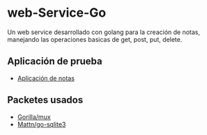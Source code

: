 # web-Service-Go

Un web service desarrollado con golang para la creación de notas, manejando las operaciones basicas de get, post, put, delete.

## Aplicación de prueba

- [Aplicación de notas](https://github.com/walker1239/notes-app)

## Packetes usados

- [Gorilla/mux](github.com/gorilla/mux)
- [Mattn/go-sqlite3](github.com/mattn/go-sqlite3)
